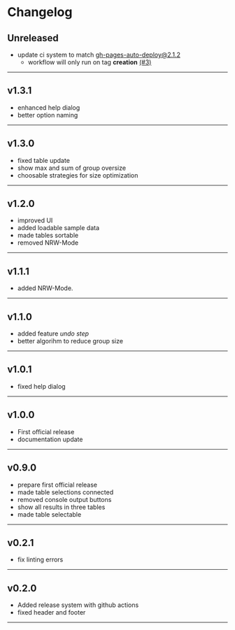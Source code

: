 # Changelog

## Unreleased

- update ci system to match [gh-pages-auto-deploy@2.1.2](https://github.com/korki43/gh-pages-auto-deploy)
  - workflow will only run on tag **creation** [(#3)](https://github.com/KlausCall/SchoolSplitter/issues/3)

---

## v1.3.1

- enhanced help dialog
- better option naming

---

## v1.3.0

- fixed table update
- show max and sum of group oversize
- choosable strategies for size optimization

---

## v1.2.0

- improved UI
- added loadable sample data
- made tables sortable
- removed NRW-Mode

---

## v1.1.1

- added NRW-Mode.

---

## v1.1.0

- added feature _undo step_
- better algorihm to reduce group size

---

## v1.0.1

- fixed help dialog

---

## v1.0.0

- First official release
- documentation update

---

## v0.9.0

- prepare first official release
- made table selections connected
- removed console output buttons
- show all results in three tables
- made table selectable

---

## v0.2.1

- fix linting errors

---

## v0.2.0

- Added release system with github actions
- fixed header and footer

---
